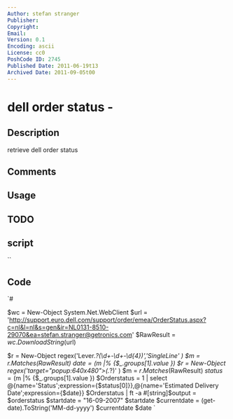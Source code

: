 ```yaml
---
Author: stefan stranger
Publisher: 
Copyright: 
Email: 
Version: 0.1
Encoding: ascii
License: cc0
PoshCode ID: 2745
Published Date: 2011-06-19t13
Archived Date: 2011-09-05t00
---
```


# dell order status - 

## Description

retrieve dell order status

## Comments



## Usage



## TODO



## script

``

## Code

`#
 
 $wc = New-Object System.Net.WebClient
 $url = 'http://support.euro.dell.com/support/order/emea/OrderStatus.aspx?c=nl&l=nl&s=gen&ir=NL0131-8510-29070&ea=stefan.stranger@getronics.com'
 $RawResult = $wc.DownloadString($url)
 
 $r = New-Object regex('Lever.*?(\d+-\d+-\d{4})</B></TD></TR>','SingleLine' )
 $m = $r.Matches($RawResult)
 $date = ($m |% {$_.groups[1].value })
 $r = New-Object regex('target="popup:640x480">(.*?)</a>'  )
 $m = $r.Matches($RawResult)
 $status = ($m |% {$_.groups[1].value }) 
 $Orderstatus = 1 | select @{name='Status';expression={$status[0]}},@{name='Estimated Delivery Date';expression={$date}}
 $Orderstatus | ft -a
 #[string]$output = $orderstatus
 $startdate = "16-09-2007"
 $startdate
 $currentdate = (get-date).ToString('MM-dd-yyyy')
 $currentdate
 $date
`

